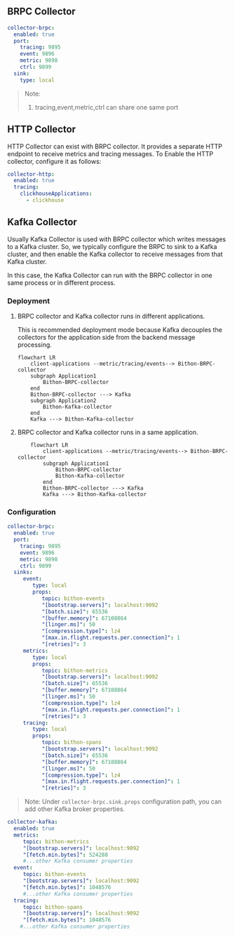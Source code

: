 
## BRPC Collector

```yaml
collector-brpc:
  enabled: true
  port:
    tracing: 9895
    event: 9896
    metric: 9898
    ctrl: 9899
  sink:
    type: local
```

> Note:
> 1. tracing,event,metric,ctrl can share one same port

## HTTP Collector

HTTP Collector can exist with BRPC collector. It provides a separate HTTP endpoint to receive metrics and tracing messages.
To Enable the HTTP collector, configure it as follows:

```yaml
collector-http:
  enabled: true
  tracing:
    clickhouseApplications:
      - clickhouse
```


## Kafka Collector

Usually Kafka Collector is used with BRPC collector which writes messages to a Kafka cluster.
So, we typically configure the BRPC to sink to a Kafka cluster, 
and then enable the Kafka collector to receive messages from that Kafka cluster. 

In this case, the Kafka Collector can run with the BRPC collector in one same process or in different process.

### Deployment

1. BRPC collector and Kafka collector runs in different applications.

    This is recommended deployment mode because Kafka decouples the collectors for the application side from the backend message processing.

    ```mermaid
    flowchart LR
        client-applications --metric/tracing/events--> Bithon-BRPC-collector
        subgraph Application1
            Bithon-BRPC-collector
        end
        Bithon-BRPC-collector ---> Kafka
        subgraph Application2
            Bithon-Kafka-collector
        end
        Kafka ---> Bithon-Kafka-collector
    ```

2. BRPC collector and Kafka collector runs in a same application.

    ```mermaid
        flowchart LR
            client-applications --metric/tracing/events--> Bithon-BRPC-collector
            subgraph Application1
                Bithon-BRPC-collector
                Bithon-Kafka-collector
            end
            Bithon-BRPC-collector ---> Kafka
            Kafka ---> Bithon-Kafka-collector
    ```

### Configuration

```yaml
collector-brpc:
  enabled: true
  port:
    tracing: 9895
    event: 9896
    metric: 9898
    ctrl: 9899
  sinks:
     event:
        type: local
        props:
           topic: bithon-events
           "[bootstrap.servers]": localhost:9092
           "[batch.size]": 65536
           "[buffer.memory]": 67108864
           "[linger.ms]": 50
           "[compression.type]": lz4
           "[max.in.flight.requests.per.connection]": 1
           "[retries]": 3
     metrics:
        type: local
        props:
           topic: bithon-metrics
           "[bootstrap.servers]": localhost:9092
           "[batch.size]": 65536
           "[buffer.memory]": 67108864
           "[linger.ms]": 50
           "[compression.type]": lz4
           "[max.in.flight.requests.per.connection]": 1
           "[retries]": 3
     tracing:
        type: local
        props:
           topic: bithon-spans
           "[bootstrap.servers]": localhost:9092
           "[batch.size]": 65536
           "[buffer.memory]": 67108864
           "[linger.ms]": 50
           "[compression.type]": lz4
           "[max.in.flight.requests.per.connection]": 1
           "[retries]": 3
```

> Note: 
> Under `collector-brpc.sink.props` configuration path, you can add other Kafka broker properties.

```yaml
collector-kafka:
  enabled: true
  metrics:
     topic: bithon-metrics
     "[bootstrap.servers]": localhost:9092
     "[fetch.min.bytes]": 524288
     #...other Kafka consumer properties
  event:
     topic: bithon-events
     "[bootstrap.servers]": localhost:9092
     "[fetch.min.bytes]": 1048576
     #...other Kafka consumer properties
  tracing:
     topic: bithon-spans
     "[bootstrap.servers]": localhost:9092
     "[fetch.min.bytes]": 1048576
    #...other Kafka consumer properties
```